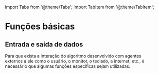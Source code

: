 import Tabs from '@theme/Tabs';
import TabItem from '@theme/TabItem';

# Funções básicas

## Entrada e saída de dados

Para que exista a interação do algoritmo desenvolvido com agentes externos a ele como o usuário, o monitor, o teclado, a internet, etc., é necessário que algumas funções específicas sejam utilizadas.


